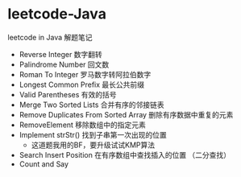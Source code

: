 # leetcode-Java
leetcode in Java  解题笔记

- Reverse Integer 数字翻转
- Palindrome Number 回文数
- Roman To Integer 罗马数字转阿拉伯数字
- Longest Common Prefix 最长公共前缀
- Valid Parentheses 有效的括号
- Merge Two Sorted Lists 合并有序的邻接链表
- Remove Duplicates From Sorted Array 删除有序数据中重复的元素
- RemoveElement 移除数组中的指定元素
- Implement strStr() 找到子串第一次出现的位置
    - 这道题我用的BF，要升级试试KMP算法
- Search Insert Position 在有序数组中查找插入的位置 （二分查找）
- Count and Say